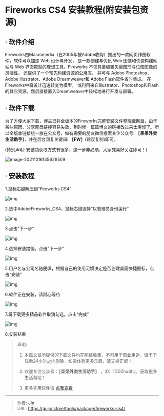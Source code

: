# Fireworks CS4 安装教程(附安装包资源)


## · 软件介绍
Fireworks由Macromedia（在2005年被Adobe收购）推出的一款网页作图软件，软件可以加速 Web 设计与开发， 是一款创建与优化 Web 图像和快速构建网站与 Web 界面原型的理想工具。Fireworks 不仅具备编辑矢量图形与位图图像的灵活性， 还提供了一个预先构建资源的公用库， 并可与 Adobe Photoshop、Adobe Illustrator、Adobe Dreamweaver和 Adobe Flash软件省时集成。 在 Fireworks中将设计迅速转变为模型， 或利用来自Illustrator、Photoshop和Flash的其它资源。然后直接置入Dreamweaver中轻松地进行开发与部署。

## · 软件下载
为了方便大家下载，博主已将全版本的Fireworks完整安装文件整理至网盘，由于某些原因，分享网盘链接容易失效，到时候一篇篇博文的链接改过来太麻烦了。所以全版本链接统一放在公众号，如有需要的朋友微信搜索关注公众号: 【**呆呆外卖生活助手**】，并在后台回复关键词: 【**FW**】(建议复制)即可。

(特别声明: 安装包获取方式有很多，这一步非必须，大家凭喜好关注即可！)

![image-20211016135629509](https://img.gujin.store/img/image-20211016135629509.png)

## · 安装教程

1.鼠标右键解压到“Fireworks CS4”

![img](https://img.gujin.store/img/v2-b26d8e3e477a559b2801a72d4d190613_720w.png)



2.选中AdobeFireworks_CS4，鼠标右键选择“以管理员身份运行”

![img](https://img.gujin.store/img/v2-8e64f2aa59cb33a7b4e77fcc83fa93c6_720w.png)

3.点击“下一步”

![img](https://img.gujin.store/img/v2-2665c19bacb98ae1dd1b828aa5070cbd_720w.png)



4.选择安装路径，点击“下一步”

![img](https://img.gujin.store/img/v2-9f12188208c1ade615f94b668c59cb49_720w.png)

5.用户名与公司名随便填，根据自己的使用习惯决定是否创建桌面快捷图标，点击“安装”

![img](https://img.gujin.store/img/v2-3f9117873f061f6009b70c62ecf03a3d_720w.png)

6.软件正在安装，请耐心等待

![img](https://img.gujin.store/img/v2-e11c5dba6293f6f8f920387001808225_720w.png)



7.将下载更多精品软件取消勾选，点击“完成”

![img](https://img.gujin.store/img/v2-f8b171e8f18277692799430c0217cfe7_720w.png)

8.安装结束




> 声明: 
>
> 1. 本篇文章所提供的下载文件均在网络收集，不可用于商业用途，请于下载后24小时之内删除，如需体验更多乐趣，请支持正版！
>
> 2. 欢迎关注公众号：【**呆呆外卖生活助手**】 ，ID:『DDZhuSh』，获取更多生活帮助！
>
> 3. 更多实用软件请  [点我查看](/tools)

---

> 作者: [Jin](https://img.gujin.store/img/favicon.ico)  
> URL: https://gujin.store/tools/package/fireworks-cs4/  

